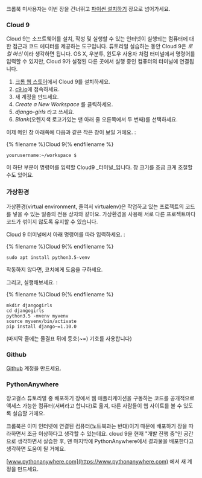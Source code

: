 크롬북 미사용자는 이번 장을 건너뛰고 [파이썬 설치하기](http://tutorial.djangogirls.org/ko/installation/#install-python) 장으로 넘어가세요. 

### Cloud 9

Cloud 9는 소프트웨어를 설치, 작성 및 실행할 수 있는 인터넷이 실행되는 컴퓨터에 대한 접근과 코드 에디터를 제공하는 도구입니다. 튜토리얼 실습하는 동안 Cloud 9은 _로컬 머신_ 이라 생각하면 됩니다. OS X, 우분투, 윈도우 사용자 처럼 터미널에서 명령어를 입력할 수 있지만, Cloud 9가 설정된 다른 곳에서 실행 중인 컴퓨터의 터미널에 연결됩니다.

1. [크롬 웹 스토어](https://chrome.google.com/webstore/detail/cloud9/nbdmccoknlfggadpfkmcpnamfnbkmkcp)에서 Cloud 9를 설치하세요.
2. [c9.io](https://c9.io)에 접속하세요.
3. 새 계정을 만드세요.
4. _Create a New Workspace_ 를 클릭하세요.
5. _django-girls_ 라고 쓰세요.
6. _Blank_(오렌지색 로고가있는 맨 아래 줄 오른쪽에서 두 번째)를 선택하세요.

이제 메인 창 아래쪽에 다음과 같은 작은 창이 보일 거에요. :

{% filename %}Cloud 9{% endfilename %}
```
yourusername:~/workspace $
```

이 하단 부분이 명령어를 입력할 Cloud9 _터미널_입니다. 창 크기를 조금 크게 조절할 수도 있어요.

### 가상환경

가상환경(virtual environment, 줄여서 virtualenv)은 작업하고 있는 프로젝트의 코드를 넣을 수 있는 일종의 전용 상자와 같아요. 가상환경을 사용해 서로 다른 프로젝트마다 코드가 섞이지 않도록 유지할 수 있습니다.

Cloud 9 터미널에서 아래 명령어를 따라 입력하세요. :

{% filename %}Cloud 9{% endfilename %}
```
sudo apt install python3.5-venv
```

작동하지 않다면, 코치에게 도움을 구하세요.

그리고, 실행해보세요. :

{% filename %}Cloud 9{% endfilename %}
```
mkdir djangogirls
cd djangogirls
python3.5 -mvenv myvenv
source myvenv/bin/activate
pip install django~=1.10.0
```

(마지막 줄에는 물결표 뒤에 등호(~=) 기호를 사용합니다)

### Github

[Github](https://github.com) 계정을 만드세요.

### PythonAnywhere

장고걸스 튜토리얼 중 배포하기 장에서 웹 애플리케이션을 구동하는 코드를 공개적으로 액세스 가능한 컴퓨터(서버라고 합니다)로 옮겨, 다른 사람들이 웹 사이트를 볼 수 있도록 실습할 거에요.

크롬북은 이미 인터넷에 연결된 컴퓨터(노트북과는 반대)이기 때문에 배포하기 장을 따라하면서 조금 이상하다고 생각할 수 있는데요. cloud 9을 현재 "개발 진행 중"인 공간으로 생각하면서 실습한 후, 맨 마지막에 PythonAnywhere에서 결과물을 배포한다고 생각하면 도움이 될 거에요.

[www.pythonanywhere.com](https://www.pythonanywhere.com) 에서 새 계정을 만드세요.
